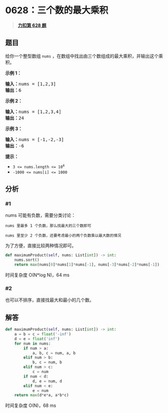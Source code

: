 # 0628：三个数的最大乘积


> <u>**[力扣第 628 题](https://leetcode.cn/problems/maximum-product-of-three-numbers/)**</u>

## 题目

<p>给你一个整型数组 <code>nums</code> ，在数组中找出由三个数组成的最大乘积，并输出这个乘积。</p>



<p><strong>示例 1：</strong></p>

<pre>
<strong>输入：</strong>nums = [1,2,3]
<strong>输出：</strong>6
</pre>

<p><strong>示例 2：</strong></p>

<pre>
<strong>输入：</strong>nums = [1,2,3,4]
<strong>输出：</strong>24
</pre>

<p><strong>示例 3：</strong></p>

<pre>
<strong>输入：</strong>nums = [-1,-2,-3]
<strong>输出：</strong>-6
</pre>



<p><strong>提示：</strong></p>

<ul>
<li><code>3 <= nums.length <= 10<sup>4</sup></code></li>
<li><code>-1000 <= nums[i] <= 1000</code></li>
</ul>


## 分析

### #1

nums 可能有负数，需要分类讨论：

	nums 里最多 1 个负数，那么找最大的三个数即可

	nums 里至少 2 个负数，还要考虑最小的两个负数乘以最大数的情况

为了方便，直接比较两种情况即可。

```python
def maximumProduct(self, nums: List[int]) -> int:
	nums.sort()
	return max(nums[0]*nums[1]*nums[-1], nums[-3]*nums[-2]*nums[-1])
```

时间复杂度 O(N*log N)，64 ms

### #2

也可以不排序，直接找最大和最小的几个数。

## 解答

```python
def maximumProduct(self, nums: List[int]) -> int:
	a = b = c = float('-inf')
	d = e = float('inf')
	for num in nums:
		if num > a:
			a, b, c = num, a, b
		elif num > b:
			b, c = num, b
		elif num > c:
			c = num
		if num < d:
			d, e = num, d
		elif num < e:
			e = num
	return max(d*e*a, a*b*c)
```

时间复杂度 O(N)，68 ms

